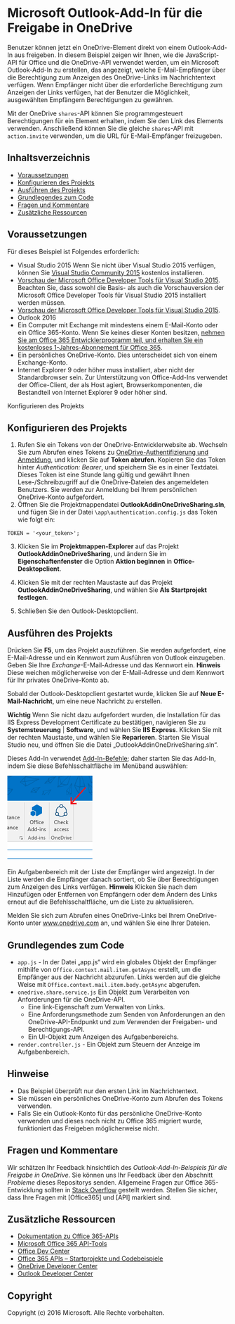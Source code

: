# <a name="microsoft-outlook-add-in-sharing-to-onedrive"></a>Microsoft Outlook-Add-In für die Freigabe in OneDrive

Benutzer können jetzt ein OneDrive-Element direkt von einem Outlook-Add-In aus freigeben. In diesem Beispiel zeigen wir Ihnen, wie die JavaScript-API für Office und die OneDrive-API verwendet werden, um ein Microsoft Outlook-Add-In zu erstellen, das angezeigt, welche E-Mail-Empfänger über die Berechtigung zum Anzeigen des OneDrive-Links im Nachrichtentext verfügen. Wenn Empfänger nicht über die erforderliche Berechtigung zum Anzeigen der Links verfügen, hat der Benutzer die Möglichkeit, ausgewählten Empfängern Berechtigungen zu gewähren.

Mit der OneDrive `shares`-API können Sie programmgesteuert Berechtigungen für ein Element erhalten, indem Sie den Link des Elements verwenden. Anschließend können Sie die gleiche `shares`-API mit `action.invite` verwenden, um die URL für E-Mail-Empfänger freizugeben.


## <a name="table-of-contents"></a>Inhaltsverzeichnis

* [Voraussetzungen](#prerequisites)
* [Konfigurieren des Projekts](#configure-the-project)
* [Ausführen des Projekts](#run-the-project)
* [Grundlegendes zum Code](#understand-the-code)
* [Fragen und Kommentare](#questions-and-comments)
* [Zusätzliche Ressourcen](#additional-resources)

## <a name="prerequisites"></a>Voraussetzungen

Für dieses Beispiel ist Folgendes erforderlich:

* Visual Studio 2015 Wenn Sie nicht über Visual Studio 2015 verfügen, können Sie [Visual Studio Community 2015](http://aka.ms/vscommunity2015) kostenlos installieren. 
* [Vorschau der Microsoft Office Developer Tools für Visual Studio 2015](http://aka.ms/officedevtoolsforvs2015). Beachten Sie, dass sowohl die Basis- als auch die Vorschauversion der Microsoft Office Developer Tools für Visual Studio 2015 installiert werden müssen.
* [Vorschau der Microsoft Office Developer Tools für Visual Studio 2015](http://www.microsoft.com/en-us/download/details.aspx?id=49972).
* Outlook 2016
* Ein Computer mit Exchange mit mindestens einem E-Mail-Konto oder ein Office 365-Konto. Wenn Sie keines dieser Konten besitzen, [nehmen Sie am Office 365 Entwicklerprogramm teil, und erhalten Sie ein kostenloses 1-Jahres-Abonnement für Office 365](https://aka.ms/devprogramsignup).
* Ein persönliches OneDrive-Konto. Dies unterscheidet sich von einem Exchange-Konto.
* Internet Explorer 9 oder höher muss installiert, aber nicht der Standardbrowser sein. Zur Unterstützung von Office-Add-Ins verwendet der Office-Client, der als Host agiert, Browserkomponenten, die Bestandteil von Internet Explorer 9 oder höher sind.

Konfigurieren des Projekts 

## <a name="configure-the-project"></a>Konfigurieren des Projekts

1. Rufen Sie ein Tokens von der OneDrive-Entwicklerwebsite ab. Wechseln Sie zum Abrufen eines Tokens zu [OneDrive-Authentifizierung und Anmeldung](https://dev.onedrive.com/auth/msa_oauth.htm), und klicken Sie auf **Token abrufen**. Kopieren Sie das Token hinter _Authentication: Bearer_, und speichern Sie es in einer Textdatei. Dieses Token ist eine Stunde lang gültig und gewährt Ihnen Lese-/Schreibzugriff auf die OneDrive-Dateien des angemeldeten Benutzers. Sie werden zur Anmeldung bei Ihrem persönlichen OneDrive-Konto aufgefordert.
2. Öffnen Sie die Projektmappendatei **OutlookAddinOneDriveSharing.sln**, und fügen Sie in der Datei `\app\authentication.config.js` das Token wie folgt ein:
```
TOKEN = '<your_token>';
```
3. Klicken Sie im **Projektmappen-Explorer** auf das Projekt **OutlookAddinOneDriveSharing**, und ändern Sie im **Eigenschaftenfenster** die Option **Aktion beginnen** in **Office-Desktopclient**.

4. Klicken Sie mit der rechten Maustaste auf das Projekt **OutlookAddinOneDriveSharing**, und wählen Sie **Als Startprojekt festlegen**.
5. Schließen Sie den Outlook-Desktopclient.

## <a name="run-the-project"></a>Ausführen des Projekts

Drücken Sie **F5**, um das Projekt auszuführen. Sie werden aufgefordert, eine E-Mail-Adresse und ein Kennwort zum Ausführen von Outlook einzugeben. Geben Sie Ihre _Exchange_-E-Mail-Adresse und das Kennwort ein. **Hinweis** Diese weichen möglicherweise von der E-Mail-Adresse und dem Kennwort für Ihr privates OneDrive-Konto ab. 

Sobald der Outlook-Desktopclient gestartet wurde, klicken Sie auf **Neue E-Mail-Nachricht**, um eine neue Nachricht zu erstellen.

**Wichtig** Wenn Sie nicht dazu aufgefordert wurden, die Installation für das IIS Express Development Certificate zu bestätigen, navigieren Sie zu **Systemsteuerung** | **Software**, und wählen Sie **IIS Express**. Klicken Sie mit der rechten Maustaste, und wählen Sie **Reparieren**. Starten Sie Visual Studio neu, und öffnen Sie die Datei „OutlookAddinOneDriveSharing.sln“.

Dieses Add-In verwendet [Add-In-Befehle](https://msdn.microsoft.com/EN-US/library/office/mt267547.aspx); daher starten Sie das Add-In, indem Sie diese Befehlsschaltfläche im Menüband auswählen:

![Befehlsschaltfläche zum Überprüfen des Zugriffs im Menüband](../readme-images/commandbutton.PNG)

Ein Aufgabenbereich mit der Liste der Empfänger wird angezeigt. In der Liste werden die Empfänger danach sortiert, ob Sie über Berechtigungen zum Anzeigen des Links verfügen. **Hinweis** Klicken Sie nach dem Hinzufügen oder Entfernen von Empfängern oder dem Ändern des Links erneut auf die Befehlsschaltfläche, um die Liste zu aktualisieren. 

Melden Sie sich zum Abrufen eines OneDrive-Links bei Ihrem OneDrive-Konto unter www.onedrive.com an, und wählen Sie eine Ihrer Dateien.

## <a name="understand-the-code"></a>Grundlegendes zum Code

* `app.js` - In der Datei „app.js“ wird ein globales Objekt der Empfänger mithilfe von `Office.context.mail.item.getAsync` erstellt, um die Empfänger aus der Nachricht abzurufen. Links werden auf die gleiche Weise mit `Office.context.mail.item.body.getAsync` abgerufen.
* `onedrive.share.service.js` Ein Objekt zum Verarbeiten von Anforderungen für die OneDrive-API.
    - Eine link-Eigenschaft zum Verwalten von Links.
    - Eine Anforderungsmethode zum Senden von Anforderungen an den OneDrive-API-Endpunkt und zum Verwenden der Freigaben- und Berechtigungs-API.
    - Ein UI-Objekt zum Anzeigen des Aufgabenbereichs.
* `render.controller.js` - Ein Objekt zum Steuern der Anzeige im Aufgabenbereich. 

## <a name="remarks"></a>Hinweise

* Das Beispiel überprüft nur den ersten Link im Nachrichtentext.
* Sie müssen ein persönliches OneDrive-Konto zum Abrufen des Tokens verwenden.
* Falls Sie ein Outlook-Konto für das persönliche OneDrive-Konto verwenden und dieses noch nicht zu Office 365 migriert wurde, funktioniert das Freigeben möglicherweise nicht.

## <a name="questions-and-comments"></a>Fragen und Kommentare

Wir schätzen Ihr Feedback hinsichtlich des *Outlook-Add-In-Beispiels für die Freigabe in OneDrive*. Sie können uns Ihr Feedback über den Abschnitt *Probleme* dieses Repositorys senden. Allgemeine Fragen zur Office 365-Entwicklung sollten in [Stack Overflow](http://stackoverflow.com/questions/tagged/Office365+API) gestellt werden. Stellen Sie sicher, dass Ihre Fragen mit [Office365] und [API] markiert sind.

## <a name="additional-resources"></a>Zusätzliche Ressourcen

* [Dokumentation zu Office 365-APIs](http://msdn.microsoft.com/office/office365/howto/platform-development-overview)
* [Microsoft Office 365 API-Tools](https://visualstudiogallery.msdn.microsoft.com/a15b85e6-69a7-4fdf-adda-a38066bb5155)
* [Office Dev Center](http://dev.office.com/)
* [Office 365 APIs – Startprojekte und Codebeispiele](http://msdn.microsoft.com/en-us/office/office365/howto/starter-projects-and-code-samples)
* [OneDrive Developer Center](http://dev.onedrive.com)
* [Outlook Developer Center](http://dev.outlook.com)

## <a name="copyright"></a>Copyright
Copyright (c) 2016 Microsoft. Alle Rechte vorbehalten.

